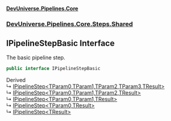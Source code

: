 #### [DevUniverse.Pipelines.Core](Pipelines.md 'Pipelines')
### [DevUniverse.Pipelines.Core.Steps.Shared](Pipelines.md#DevUniverse.Pipelines.Core.Steps.Shared 'DevUniverse.Pipelines.Core.Steps.Shared')
## IPipelineStepBasic Interface
The basic pipeline step.  
```csharp
public interface IPipelineStepBasic
```

Derived  
&#8627; [IPipelineStep&lt;TParam0,TParam1,TParam2,TParam3,TResult&gt;](IPipelineStep.TParam0.TParam1.TParam2.TParam3.TResult..md 'DevUniverse.Pipelines.Core.Steps.IPipelineStep&lt;TParam0,TParam1,TParam2,TParam3,TResult&gt;')  
&#8627; [IPipelineStep&lt;TParam0,TParam1,TParam2,TResult&gt;](IPipelineStep.TParam0.TParam1.TParam2.TResult..md 'DevUniverse.Pipelines.Core.Steps.IPipelineStep&lt;TParam0,TParam1,TParam2,TResult&gt;')  
&#8627; [IPipelineStep&lt;TParam0,TParam1,TResult&gt;](IPipelineStep.TParam0.TParam1.TResult..md 'DevUniverse.Pipelines.Core.Steps.IPipelineStep&lt;TParam0,TParam1,TResult&gt;')  
&#8627; [IPipelineStep&lt;TParam0,TResult&gt;](IPipelineStep.TParam0.TResult..md 'DevUniverse.Pipelines.Core.Steps.IPipelineStep&lt;TParam0,TResult&gt;')  
&#8627; [IPipelineStep&lt;TResult&gt;](IPipelineStep.TResult..md 'DevUniverse.Pipelines.Core.Steps.IPipelineStep&lt;TResult&gt;')  
